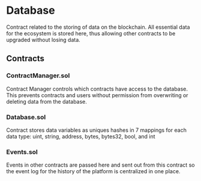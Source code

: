 
# Database
Contract related to the storing of data on the blockchain. All essential data for the ecosystem is stored here, thus allowing other contracts to be upgraded without losing data.

## Contracts

### ContractManager.sol
Contract Manager controls which contracts have access to the database. This prevents contracts and users without permission from overwriting or deleting data from the database.

### Database.sol
Contract stores data variables as uniques hashes in 7 mappings for each data type: uint, string, address, bytes, bytes32, bool, and int

### Events.sol
Events in other contracts are passed here and sent out from this contract so the event log for the history of the platform is centralized in one place.
